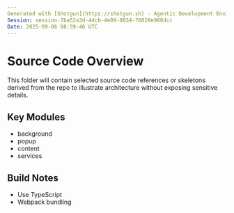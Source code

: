 ```yaml
---
Generated with [Shotgun](https://shotgun.sh) - Agentic Development Environment
Session: session-7ba52a3d-4dcb-4e09-8034-76028e968dcc
Date: 2025-09-06 08:59:46 UTC
---
```

# Source Code Overview

This folder will contain selected source code references or skeletons derived from the repo to illustrate architecture without exposing sensitive details.

## Key Modules
- background
- popup
- content
- services

## Build Notes
- Use TypeScript
- Webpack bundling
